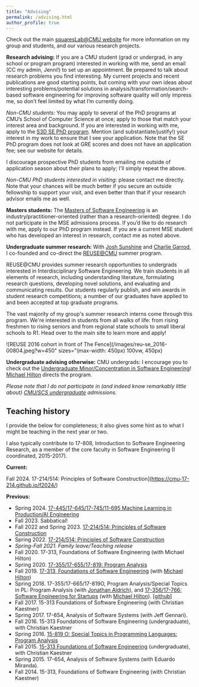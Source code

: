 ```yaml
---
title: "Advising"
permalink: /advising.html
author_profile: true
---
```


Check out the main [squaresLab@CMU website](http://squareslab.github.io) for
more information on my group and students, and our various research projects.

**Research advising:** If you are a CMU student (grad or undergrad, in any school or program
program) interested in working with me, send an email (CC my admin, Jenni!) to
set up an appointment. Be prepared to talk about research problems you find
interesting. My current projects and recent publications are good starting
points, but coming with your own ideas about interesting problems/potential
solutions in analysis/transformation/search-based software engineering for
improving software quality will only impress me, so don’t feel limited by what
I’m currently doing. 

*Non-CMU students:* You may apply to several of the PhD programs at CMU’s School
of Computer Science at once; apply to those that match your interest area and
background. If you are interested in working with me, apply to
the [S3D SE PhD program](https://se-phd.isri.cmu.edu/). 
Mention (and substantiate/justify!) your interest in my work to ensure that I
see your application. Note that the SE PhD program does not look at GRE scores
and does not have an application fee; see our website for details.

I discourage prospective PhD students from emailing me outside of application
season about their plans to apply; I'll simply repeat the above. 

*Non-CMU PhD students interested in visiting:* please contact me directly. Note
that your chances will be much better if you secure an outside fellowship to
support your visit, and even better than that if your research advisor emails me
as well.

**Masters students:** The [Masters of Software Engineering](https://mse.isri.cmu.edu/) is an
industry/practitioner-oriented (rather than a research-oriented) degree. I do
not participate in the MSE admissions process. If you’d like to do research with
me, apply to our PhD program instead. If you are a current MSE student who has
developed an interest in research, contact me as noted above.

**Undergraduate summer research:**  With [Josh
Sunshine](http://www.cs.cmu.edu/~jssunshi/) and [Charlie
Garrod](https://www.cs.cmu.edu/~charlie/), I co-founded and co-direct the
[REUSE@CMU](http://reuse.cs.cmu.edu/) summer program.

REUSE@CMU provides summer research opportunities to undergrads interested in
Interdisciplinary Software Engineering.   We train students in all elements of
research, including understanding literature, formulating research questions,
developing novel solutions, and evaluating and communicating results.  Our
students regularly publish, and win awards in student research competitions; a
number of our graduates have applied to and been accepted at top graduate
programs.

The vast majority of my group's summer research interns come through this
program. We're interested in students from all walks of life: from rising
freshmen to rising seniors and from regional state schools to small liberal
schools to R1. Head over to the main site to learn more and apply!

![REUSE 2016 cohort in front of The Fence](/images/reu-se_2016-00804.jpeg?w=450" sizes="(max-width: 450px) 100vw, 450px)

**Undergraduate advising otherwise:** CMU undergrads: I encourage you to check out the
[Undergraduate Minor/Concentration in Software
Engineering](https://s3d.cmu.edu/education/undergrad/se-minor/index.html)!
[Michael Hilton](https://www.cs.cmu.edu/~mhilton/) directs the program.

*Please note that I do not participate in (and indeed know remarkably little
about) [CMU/SCS undergraduate](https://www.cs.cmu.edu/undergraduate-programs)
admissions.*

## Teaching history

I provide the below for completeness; it also gives some hint as to what I might
be teaching in the next year or two.

I also typically contribute to 17-808, Introduction to
Software Engineering Research, as a member of the core faculty in Software
Engineering (I coordinated, 2015-2017).

**Current:**

Fall 2024. 17-214/514: Principles of Software Construction](https://cmu-17-214.github.io/f2024/)

**Previous:**
- Spring 2024.  [17-445/17-645/17-745/11-695 Machine Learning in Production/AI Engineering](https://mlip-cmu.github.io/s2024/)
- Fall 2023. Sabbatical!
- Fall 2022 and Spring 2023. [17-214/514: Principles of Software Construction](https://cmu-17-214.github.io/f2022/)
- Spring 2022. [17-214/514: Principles of Software Construction](https://cmu-17-214.github.io/s2022/)
- *Spring-Fall 2021. Family leave/Teaching release*
- Fall 2020. 17-313, Foundations of Software Engineering (with Michael Hilton)
- Spring 2020. [17-355/17-655/17-819: Program Analysis](https://cmu-program-analysis.github.io/)
- Fall 2019. [17-313, Foundations of Software Engineering](https://cmu-313.github.io/) (with [Michael Hilton](http://www.cs.cmu.edu/~mhilton/))
- Spring 2018. 17-355/17-665/17-819O, Program Analysis/Special Topics in PL: Program Analysis (with [Jonathan Aldrich](https://www.cs.cmu.edu/~aldrich/)), and [17-356/17-766: Software Engineering for Startups](https://cmu-17-356.github.io/) (with [Michael Hilton](http://www.cs.cmu.edu/~mhilton/)). [[github](https://github.com/CMU-17-356/)]
- Fall 2017. 15-313 Foundations of Software Engineering (with Christian Kaestner)
- Spring 2017. 17-654, Analysis of Software Systems (with Jeff Gennari).
- Fall 2016. 15-313 Foundations of Software Engineering (undergraduate), with Christian Kaestner
- Spring 2016. <a href="http://www.clairelegoues.com/spring-2015-15-819o-program-analysis">15-819 O: Special Topics in Programming Languages: Program Analysis</a>
- Fall 2015. <a href="http://www.cs.cmu.edu/~ckaestne/15313/2015/">15-313 Foundations of Software Engineering</a> (undergraduate), with Christian Kaestner
- Spring 2015. 17-654, Analysis of Software Systems (with Eduardo Miranda).
- Fall 2014. 15-313, Foundations of Software Engineering (with Christian Kaestner)
